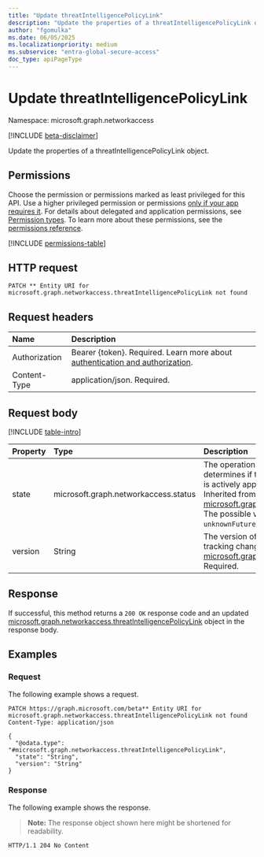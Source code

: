 ```yaml
---
title: "Update threatIntelligencePolicyLink"
description: "Update the properties of a threatIntelligencePolicyLink object."
author: "fgomulka"
ms.date: 06/05/2025
ms.localizationpriority: medium
ms.subservice: "entra-global-secure-access"
doc_type: apiPageType
---
```


# Update threatIntelligencePolicyLink

Namespace: microsoft.graph.networkaccess

[!INCLUDE [beta-disclaimer](../../includes/beta-disclaimer.md)]

Update the properties of a threatIntelligencePolicyLink object.

## Permissions

Choose the permission or permissions marked as least privileged for this API. Use a higher privileged permission or permissions [only if your app requires it](/graph/permissions-overview#best-practices-for-using-microsoft-graph-permissions). For details about delegated and application permissions, see [Permission types](/graph/permissions-overview#permission-types). To learn more about these permissions, see the [permissions reference](/graph/permissions-reference).

<!-- {
  "blockType": "permissions",
  "name": "networkaccess-threatintelligencepolicylink-update-permissions"
}
-->
[!INCLUDE [permissions-table](../includes/permissions/networkaccess-threatintelligencepolicylink-update-permissions.md)]

## HTTP request

<!-- {
  "blockType": "ignored"
}
-->
``` http
PATCH ** Entity URI for microsoft.graph.networkaccess.threatIntelligencePolicyLink not found
```

## Request headers

|Name|Description|
|:---|:---|
|Authorization|Bearer {token}. Required. Learn more about [authentication and authorization](/graph/auth/auth-concepts).|
|Content-Type|application/json. Required.|

## Request body

[!INCLUDE [table-intro](../../includes/update-property-table-intro.md)]


|Property|Type|Description|
|:---|:---|:---|
|state|microsoft.graph.networkaccess.status|The operational state of the policy link that determines if the threat intelligence policy is actively applied to network traffic. Inherited from [microsoft.graph.networkaccess.policyLink](../resources/networkaccess-policylink.md). The possible values are: `enabled`, `disabled`, `unknownFutureValue`. Required.|
|version|String|The version of the policy link, used for tracking changes. Inherited from [microsoft.graph.networkaccess.policyLink](../resources/networkaccess-policylink.md). Required.|



## Response

If successful, this method returns a `200 OK` response code and an updated [microsoft.graph.networkaccess.threatIntelligencePolicyLink](../resources/networkaccess-threatintelligencepolicylink.md) object in the response body.

## Examples

### Request

The following example shows a request.
<!-- {
  "blockType": "request",
  "name": "update_threatintelligencepolicylink"
}
-->
``` http
PATCH https://graph.microsoft.com/beta** Entity URI for microsoft.graph.networkaccess.threatIntelligencePolicyLink not found
Content-Type: application/json

{
  "@odata.type": "#microsoft.graph.networkaccess.threatIntelligencePolicyLink",
  "state": "String",
  "version": "String"
}
```


### Response

The following example shows the response.
>**Note:** The response object shown here might be shortened for readability.
<!-- {
  "blockType": "response",
  "truncated": true
}
-->
``` http
HTTP/1.1 204 No Content
```

